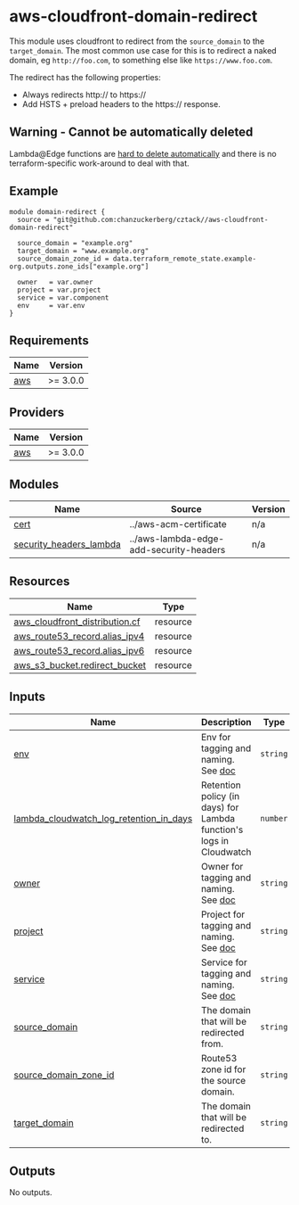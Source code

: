 # aws-cloudfront-domain-redirect

This module uses cloudfront to redirect from the `source_domain` to the `target_domain`. The most common use case for this is to redirect a naked domain, eg `http://foo.com`, to something else like `https://www.foo.com`.

The redirect has the following properties:

- Always redirects http:// to https://
- Add HSTS + preload headers to the https:// response.

## Warning - Cannot be automatically deleted

Lambda@Edge functions are [hard to delete automatically](https://docs.aws.amazon.com/lambda/latest/dg/lambda-edge.html) and there is no terraform-specific work-around to deal with that.

## Example

```hcl
module domain-redirect {
  source = "git@github.com:chanzuckerberg/cztack//aws-cloudfront-domain-redirect"

  source_domain = "example.org"
  target_domain = "www.example.org"
  source_domain_zone_id = data.terraform_remote_state.example-org.outputs.zone_ids["example.org"]

  owner   = var.owner
  project = var.project
  service = var.component
  env     = var.env
}
```

<!-- START -->
## Requirements

| Name | Version |
|------|---------|
| <a name="requirement_aws"></a> [aws](#requirement\_aws) | >= 3.0.0 |

## Providers

| Name | Version |
|------|---------|
| <a name="provider_aws"></a> [aws](#provider\_aws) | >= 3.0.0 |

## Modules

| Name | Source | Version |
|------|--------|---------|
| <a name="module_cert"></a> [cert](#module\_cert) | ../aws-acm-certificate | n/a |
| <a name="module_security_headers_lambda"></a> [security\_headers\_lambda](#module\_security\_headers\_lambda) | ../aws-lambda-edge-add-security-headers | n/a |

## Resources

| Name | Type |
|------|------|
| [aws_cloudfront_distribution.cf](https://registry.terraform.io/providers/hashicorp/aws/latest/docs/resources/cloudfront_distribution) | resource |
| [aws_route53_record.alias_ipv4](https://registry.terraform.io/providers/hashicorp/aws/latest/docs/resources/route53_record) | resource |
| [aws_route53_record.alias_ipv6](https://registry.terraform.io/providers/hashicorp/aws/latest/docs/resources/route53_record) | resource |
| [aws_s3_bucket.redirect_bucket](https://registry.terraform.io/providers/hashicorp/aws/latest/docs/resources/s3_bucket) | resource |

## Inputs

| Name | Description | Type | Default | Required |
|------|-------------|------|---------|:--------:|
| <a name="input_env"></a> [env](#input\_env) | Env for tagging and naming. See [doc](../README.md#consistent-tagging) | `string` | n/a | yes |
| <a name="input_lambda_cloudwatch_log_retention_in_days"></a> [lambda\_cloudwatch\_log\_retention\_in\_days](#input\_lambda\_cloudwatch\_log\_retention\_in\_days) | Retention policy (in days) for Lambda function's logs in Cloudwatch | `number` | `null` | no |
| <a name="input_owner"></a> [owner](#input\_owner) | Owner for tagging and naming. See [doc](../README.md#consistent-tagging) | `string` | n/a | yes |
| <a name="input_project"></a> [project](#input\_project) | Project for tagging and naming. See [doc](../README.md#consistent-tagging) | `string` | n/a | yes |
| <a name="input_service"></a> [service](#input\_service) | Service for tagging and naming. See [doc](../README.md#consistent-tagging) | `string` | n/a | yes |
| <a name="input_source_domain"></a> [source\_domain](#input\_source\_domain) | The domain that will be redirected from. | `string` | n/a | yes |
| <a name="input_source_domain_zone_id"></a> [source\_domain\_zone\_id](#input\_source\_domain\_zone\_id) | Route53 zone id for the source domain. | `string` | n/a | yes |
| <a name="input_target_domain"></a> [target\_domain](#input\_target\_domain) | The domain that will be redirected to. | `string` | n/a | yes |

## Outputs

No outputs.
<!-- END -->
